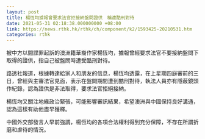 ```yaml
---
layout: post
title: 楊恆均據報曾要求法官拒接納盤問證供　稱遭酷刑對待
date: 2021-05-31 02:18:38.000000000 +08:00
link: https://news.rthk.hk/rthk/ch/component/k2/1593425-20210531.htm
categories: rthk
---
```


被中方以間諜罪起訴的澳洲籍華裔作家楊恆均，據報曾經要求法官不要接納盤問下取得的證供，指自己被盤問時遭受酷刑對待。

路透社報道，根據轉達給家人和朋友的信息，楊恆均透露，在上星期四庭審前的三日，曾經與主審法官見面，表示在盤問期間遭到酷刑對待，執法人員亦有隱蔽鏡頭作紀錄，認為證供是非法取得，要求法官拒絕接納。

楊恆均又關注地緣政治緊張，可能影響審訊結果，希望澳洲與中國保持良好溝通，認為這樣有助他盡早獲釋。

中國外交部發言人早前強調，楊恆均的各項合法權利得到充分保障，不存在所謂折磨和虐待的情況。
